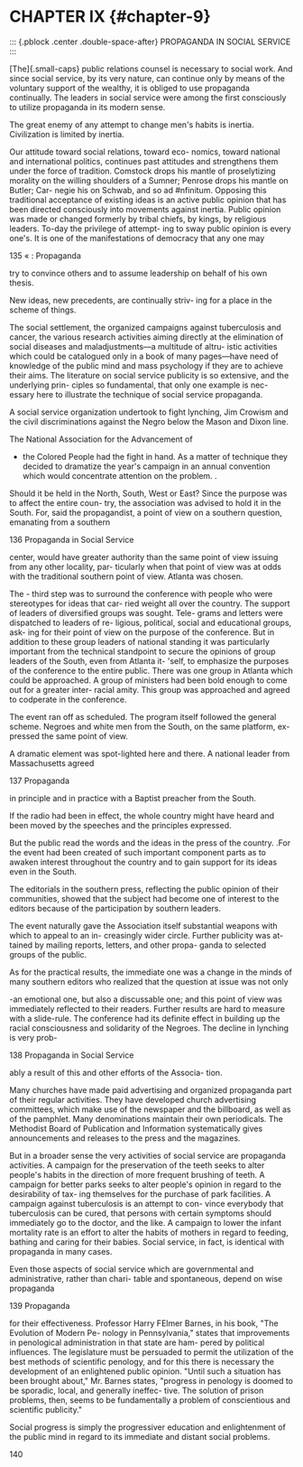 # CHAPTER IX {#chapter-9}

::: {.pblock .center .double-space-after}
PROPAGANDA IN SOCIAL SERVICE
:::

[The]{.small-caps} public relations counsel is necessary to social work.
And since social service, by its very nature, can continue only by means
of the voluntary support of the wealthy, it is obliged to use propaganda
continually. The leaders in social service were among the first
consciously to utilize propaganda in its modern sense.

The great enemy of any attempt to change men's
habits is inertia. Civilization is limited by inertia.

Our attitude toward social relations, toward eco-
nomics, toward national and international politics,
continues past attitudes and strengthens them under
the force of tradition. Comstock drops his mantle
of proselytizing morality on the willing shoulders of
a Sumner; Penrose drops his mantle on Butler; Car-
negie his on Schwab, and so ad #nfinitum. Opposing
this traditional acceptance of existing ideas is an active
public opinion that has been directed consciously into
movements against inertia. Public opinion was made
or changed formerly by tribal chiefs, by kings, by
religious leaders. To-day the privilege of attempt-
ing to sway public opinion is every one's. It is one
of the manifestations of democracy that any one may

135 « :
Propaganda

try to convince others and to assume leadership on
behalf of his own thesis.

New ideas, new precedents, are continually striv-
ing for a place in the scheme of things.

The social settlement, the organized campaigns
against tuberculosis and cancer, the various research
activities aiming directly at the elimination of social
diseases and maladjustments—a multitude of altru-
istic activities which could be catalogued only in a
book of many pages—have need of knowledge of the
public mind and mass psychology if they are to
achieve their aims. The literature on social service
publicity is so extensive, and the underlying prin-
ciples so fundamental, that only one example is nec-
essary here to illustrate the technique of social service
propaganda.

A social service organization undertook to fight
lynching, Jim Crowism and the civil discriminations
against the Negro below the Mason and Dixon line.

The National Association for the Advancement of
- the Colored People had the fight in hand. As a
matter of technique they decided to dramatize the
year's campaign in an annual convention which would
concentrate attention on the problem. .

Should it be held in the North, South, West or
East? Since the purpose was to affect the entire coun-
try, the association was advised to hold it in the
South. For, said the propagandist, a point of view
on a southern question, emanating from a southern

136
Propaganda in Social Service

center, would have greater authority than the same
point of view issuing from any other locality, par-
ticularly when that point of view was at odds with
the traditional southern point of view. Atlanta
was chosen.

The - third step was to surround the conference
with people who were stereotypes for ideas that car-
ried weight all over the country. The support of
leaders of diversified groups was sought. Tele-
grams and letters were dispatched to leaders of re-
ligious, political, social and educational groups, ask-
ing for their point of view on the purpose of the
conference. But in addition to these group leaders
of national standing it was particularly important
from the technical standpoint to secure the opinions
of group leaders of the South, even from Atlanta it-
'self, to emphasize the purposes of the conference to
the entire public. There was one group in Atlanta
which could be approached. A group of ministers
had been bold enough to come out for a greater inter-
racial amity. This group was approached and agreed
to codperate in the conference.

The event ran off as scheduled. The program
itself followed the general scheme. Negroes and
white men from the South, on the same platform, ex-
pressed the same point of view.

A dramatic element was spot-lighted here and
there. A national leader from Massachusetts agreed

137
Propaganda

in principle and in practice with a Baptist preacher
from the South.

If the radio had been in effect, the whole country
might have heard and been moved by the speeches
and the principles expressed.

But the public read the words and the ideas in
the press of the country. .For the event had been
created of such important component parts as to
awaken interest throughout the country and to gain
support for its ideas even in the South.

The editorials in the southern press, reflecting the
public opinion of their communities, showed that the
subject had become one of interest to the editors
because of the participation by southern leaders.

The event naturally gave the Association itself
substantial weapons with which to appeal to an in-
creasingly wider circle. Further publicity was at-
tained by mailing reports, letters, and other propa-
ganda to selected groups of the public.

As for the practical results, the immediate one
was a change in the minds of many southern editors
who realized that the question at issue was not only

-an emotional one, but also a discussable one; and
this point of view was immediately reflected to their
readers. Further results are hard to measure with a
slide-rule. The conference had its definite effect in
building up the racial consciousness and solidarity of
the Negroes. The decline in lynching is very prob-

138
Propaganda in Social Service

ably a result of this and other efforts of the Associa-
tion.

Many churches have made paid advertising and
organized propaganda part of their regular activities.
They have developed church advertising committees,
which make use of the newspaper and the billboard,
as well as of the pamphlet. Many denominations
maintain their own periodicals. The Methodist
Board of Publication and Information systematically
gives announcements and releases to the press and
the magazines.

But in a broader sense the very activities of social
service are propaganda activities. A campaign for
the preservation of the teeth seeks to alter people's
habits in the direction of more frequent brushing of
teeth. A campaign for better parks seeks to alter
people's opinion in regard to the desirability of tax-
ing themselves for the purchase of park facilities. A
campaign against tuberculosis is an attempt to con-
vince everybody that tuberculosis can be cured, that
persons with certain symptoms should immediately
go to the doctor, and the like. A campaign to lower
the infant mortality rate is an effort to alter the
habits of mothers in regard to feeding, bathing and
caring for their babies. Social service, in fact, is
identical with propaganda in many cases.

Even those aspects of social service which are
governmental and administrative, rather than chari-
table and spontaneous, depend on wise propaganda

139
Propaganda

for their effectiveness. Professor Harry FElmer
Barnes, in his book, "The Evolution of Modern Pe-
nology in Pennsylvania," states that improvements
in penological administration in that state are ham-
pered by political influences. The legislature must
be persuaded to permit the utilization of the best
methods of scientific penology, and for this there is
necessary the development of an enlightened public
opinion. "Until such a situation has been brought
about," Mr. Barnes states, "progress in penology is
doomed to be sporadic, local, and generally ineffec-
tive. The solution of prison problems, then, seems
to be fundamentally a problem of conscientious and
scientific publicity."

Social progress is simply the progressiver education
and enlightenment of the public mind in regard to its
immediate and distant social problems.

140
